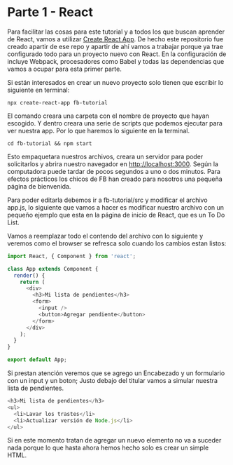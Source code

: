 # Parte 1 - React

Para facilitar las cosas para este tutorial y a todos los que buscan aprender de React, vamos a utilizar [Create React App](https://github.com/facebookincubator/create-react-app).
De hecho este repositorio fue creado apartir de ese repo y apartir de ahí vamos a trabajar porque ya trae configurado todo para un proyecto nuevo con React.
En la configuración de incluye Webpack, procesadores como Babel y todas las dependencias que vamos a ocupar para esta primer parte.

Si están interesados en crear un nuevo proyecto solo tienen que escribir lo siguiente en terminal: 

`npx create-react-app fb-tutorial`

El comando creara una carpeta con el nombre de proyecto que hayan escogido. Y dentro creara una serie de scripts que podemos ejecutar para ver nuestra app. Por lo que haremos lo siguiente en la terminal.

`cd fb-tutorial && npm start`

Esto empaquetara nuestros archivos, creara un servidor para poder solicitarlos y abrira nuestro navegador en [http://localhost:3000](http://localhost:3000). Según la computadora puede tardar de pocos segundos a uno o dos minutos.
Para efectos prácticos los chicos de FB han creado para nosotros una pequeña página de bienvenida.

Para poder editarla debemos ir a fb-tutorial/src y modificar el archivo app.js, lo siguiente que vamos a hacer es modificar nuestro archivo con un pequeño ejemplo que esta en la página de inicio de React, que es un To Do List.

Vamos a reemplazar todo el contendo del archivo con lo siguiente y veremos como el browser se refresca solo cuando los cambios estan listos:

```javascript
import React, { Component } from 'react';

class App extends Component {
  render() {
    return (
      <div>
        <h3>Mi lista de pendientes</h3>
        <form>
          <input />
          <button>Agregar pendiente</button>
        </form>
      </div>
    );
  }
}

export default App;
```

Si prestan atención veremos que se agrego un Encabezado y un formulario con un input y un boton; Justo debajo del titular vamos a simular nuestra lista de pendientes.

```javascript
<h3>Mi lista de pendientes</h3>
<ul>
  <li>Lavar los trastes</li>
  <li>Actualizar versión de Node.js</li>
</ul>
```

Si en este momento tratan de agregar un nuevo elemento no va a suceder nada porque lo que hasta ahora hemos hecho solo es crear un simple HTML.


